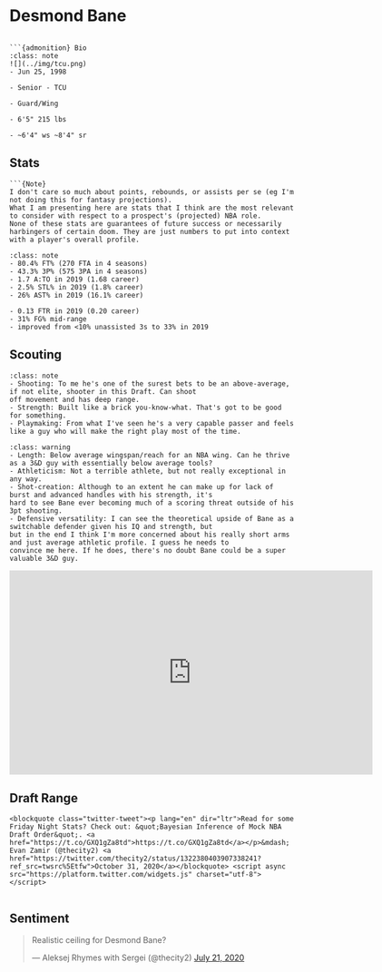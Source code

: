 Desmond Bane
===
```{image} ../img/desmond_bane.jpg
```

```{margin}
```{admonition} Bio
:class: note
![](../img/tcu.png)
- Jun 25, 1998

- Senior - TCU

- Guard/Wing

- 6'5" 215 lbs

- ~6'4" ws ~8'4" sr
```

## Stats
```{margin}
```{Note}
I don't care so much about points, rebounds, or assists per se (eg I'm not doing this for fantasy projections). 
What I am presenting here are stats that I think are the most relevant to consider with respect to a prospect's (projected) NBA role.
None of these stats are guarantees of future success or necessarily harbingers of certain doom. They are just numbers to put into context with a player's overall profile.
```
```{admonition} Noteworthy
:class: note
- 80.4% FT% (270 FTA in 4 seasons)
- 43.3% 3P% (575 3PA in 4 seasons)
- 1.7 A:TO in 2019 (1.68 career)
- 2.5% STL% in 2019 (1.8% career)
- 26% AST% in 2019 (16.1% career)
```

```{Caution}
- 0.13 FTR in 2019 (0.20 career)
- 31% FG% mid-range
- improved from <10% unassisted 3s to 33% in 2019
```

## Scouting
```{admonition} Strengths
:class: note
- Shooting: To me he's one of the surest bets to be an above-average, if not elite, shooter in this Draft. Can shoot
off movement and has deep range.
- Strength: Built like a brick you-know-what. That's got to be good for something.
- Playmaking: From what I've seen he's a very capable passer and feels like a guy who will make the right play most of the time.
``` 

```{admonition} Weaknesses
:class: warning
- Length: Below average wingspan/reach for an NBA wing. Can he thrive as a 3&D guy with essentially below average tools?
- Athleticism: Not a terrible athlete, but not really exceptional in any way.
- Shot-creation: Although to an extent he can make up for lack of burst and advanced handles with his strength, it's 
hard to see Bane ever becoming much of a scoring threat outside of his 3pt shooting.
- Defensive versatility: I can see the theoretical upside of Bane as a switchable defender given his IQ and strength, but
but in the end I think I'm more concerned about his really short arms and just average athletic profile. I guess he needs to
convince me here. If he does, there's no doubt Bane could be a super valuable 3&D guy. 
```

<iframe width="640" height="360" src="https://www.youtube.com/embed/MA3VnNdrt2c" frameborder="0" allow="accelerometer; autoplay; encrypted-media; gyroscope; picture-in-picture" allowfullscreen></iframe>

## Draft Range
```{margin}
<blockquote class="twitter-tweet"><p lang="en" dir="ltr">Read for some Friday Night Stats? Check out: &quot;Bayesian Inference of Mock NBA Draft Order&quot;. <a href="https://t.co/GXQ1gZa8td">https://t.co/GXQ1gZa8td</a></p>&mdash; Evan Zamir (@thecity2) <a href="https://twitter.com/thecity2/status/1322380403907338241?ref_src=twsrc%5Etfw">October 31, 2020</a></blockquote> <script async src="https://platform.twitter.com/widgets.js" charset="utf-8"></script>
```

```{image} ../plrange/desmond_bane.png
```

## Sentiment

<blockquote class="twitter-tweet"><p lang="en" dir="ltr">Realistic ceiling for Desmond Bane?</p>&mdash; Aleksej Rhymes with Sergei (@thecity2) <a href="https://twitter.com/thecity2/status/1285583648935145472?ref_src=twsrc%5Etfw">July 21, 2020</a></blockquote> <script async src="https://platform.twitter.com/widgets.js" charset="utf-8"></script>